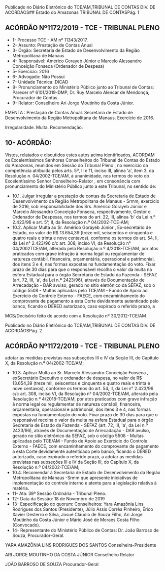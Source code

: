 Publicado  no  Diário  Eletrônico do TCE/AM,TRIBUNAL DE CONTAS DIV. DE ACÓRDÃOS## Estado do Amazonas TRIBUNAL DE CONTASPág. 1

## ACÓRDÃO Nº1172/2019 - TCE - TRIBUNAL PLENO

- 1- Processo TCE - AM nº 11343/2017.
- 2- Assunto: Prestação de Contas Anual
- 3- Órgão: Secretaria de Estado de Desenvolvimento da Região Metropolitana de Manaus
- 4- Responsável: Américo  Gorayeb  Júnior  e  Marcelo  Alessandro  Conceição  Fonseca (Ordenador de Despesa)
- 5- Exercício: 2016
- 6- Advogado: Não Possui
- 7- Unidade Técnica: DICAD
- 8- Pronunciamento  do  Ministério  Público  junto  ao  Tribunal  de  Contas: Parecer  nº 6101/2019-DMP, Dr. Ruy Marcelo Alencar de Mendonça, Procurador de Contas.
- 9- Relator: Conselheiro Ari Jorge Moutinho da Costa Júnior.

EMENTA :  Prestação  de  Contas  Anual.  Secretaria de Estado de Desenvolvimento da Região Metropolitana de Manaus. Exercício de 2016.

Irregularidade. Multa. Recomendação.

## 10-  ACÓRDÃO:

Vistos, relatados e discutidos estes autos acima identificados, ACORDAM os Excelentíssimos Senhores Conselheiros do Tribunal de Contas do Estado do Amazonas, reunidos em Sessão do Tribunal Pleno , no exercício da competência atribuída pelos arts. 5º, II e 11, inciso III, alínea 'a', item 3, da Resolução n. 04/2002-TCE/AM, à unanimidade, nos termos do voto do Excelentíssimo Senhor Conselheiro-Relator , em consonância com pronunciamento do Ministério Público junto a este Tribunal, no sentido de:

- 10.1. Julgar  irregular a  prestação  de  contas  da Secretaria  de  Estado  de Desenvolvimento da Região Metropolitana de Manaus - Srmm, exercício de  2016,  sob  responsabilidade  dos  Srs.  Américo  Gorayeb  Júnior  e Marcelo  Alessandro  Conceição  Fonseca,  respectivamente,  Gestor  e Ordenador de Despesas, nos termos do art. 22, III, alínea 'b' da Lei n.º 2.423/96 e art. 5°, II, da Resolução n.º 04/2002-TCE-AM;
- 10.2. Aplicar  Multa ao Sr. Américo  Gorayeb  Júnior , Ex-secretário  de Estado,  no  valor  de R$ 13.654,39 (treze  mil,  seiscentos  e  cinquenta  e quatro reais e trinta e nove centavos), conforme os termos do art. 54, II, da  Lei  n°  2.423/96  c/c  art.  308,  inciso  VI,  da  Resolução  n°  04/2002TCE/AM, alterado pela Resolução n.º 4/2018-TCE/AM, por atos praticados  com  grave  infração  à  norma  legal  ou  regulamentar  de natureza  contábil,  financeira,  orçamentária,  operacional  e  patrimonial, dos itens 3 e 4, nas formas expostas na fundamentação do voto. Fixar prazo de  30 dias para que o responsável recolha o valor da multa na esfera Estadual para o órgão Secretaria de Estado da Fazenda - SEFAZ (art.  72,  III,  'a',  da  Lei  n.º  2423/96),  através  de  Documentação  de Arrecadação - DAR avulso, gerado no sítio eletrônico da SEFAZ, sob o código  5508  -  Multas  aplicadas  pelo  TCE/AM  - Fundo  de  Apoio  ao Exercício  do  Controle  Externo  -  FAECE,  com  encaminhamento  do comprovante de pagamento a esta Corte devidamente autenticado pelo banco, ficando o DERED autorizado, caso expirado o referido prazo, a

MCS/Decisório feito de acordo com a Resolução nº 30/2012-TCE/AM

Publicado  no  Diário  Eletrônico do TCE/AM,TRIBUNAL DE CONTAS DIV. DE ACÓRDÃOSPág. 2

## ACÓRDÃO Nº1172/2019 - TCE - TRIBUNAL PLENO

adotar  as  medidas  previstas  nas  subseções  III  e  IV  da  Seção  III,  do Capítulo X, da Resolução n.º 04/2002-TCE/AM;

- 10.3. Aplicar  Multa ao Sr. Marcelo  Alessandro  Conceição  Fonseca , exSecretário Executivo e ordenador de despesa, no valor de R$ 13.654,39 (treze mil, seiscentos e cinquenta e quatro reais e trinta e nove centavos), conforme os termos do art. 54, II, da Lei n° 2.423/96 c/c art.  308,  inciso  VI,  da  Resolução  n°  04/2002-TCE/AM,  alterado  pela Resolução n.º 4/2018-TCE/AM, por atos praticados com grave infração à norma legal ou regulamentar de natureza contábil, financeira, orçamentária,  operacional  e  patrimonial,  dos  itens  3  e  4,  nas  formas expostas na fundamentação do voto. Fixar prazo de 30 dias para que o responsável recolha o valor da multa na esfera Estadual para o órgão Secretaria de Estado da Fazenda - SEFAZ (art. 72, III, 'a', da Lei n.º 2423/96),  através  de  Documentação  de  Arrecadação  -  DAR  avulso, gerado  no  sítio  eletrônico  da  SEFAZ,  sob  o  código  5508  -  Multas aplicadas  pelo  TCE/AM  - Fundo  de  Apoio  ao  Exercício  do  Controle Externo - FAECE, com encaminhamento do comprovante de pagamento a  esta  Corte  devidamente  autenticado  pelo  banco,  ficando  o  DERED autorizado, caso  expirado o referido prazo, a adotar as medidas previstas  nas  subseções  III  e  IV  da  Seção  III,  do  Capítulo  X,  da Resolução n.º 04/2002-TCE/AM;
- 10.4. Recomendar à Secretaria  de  Estado  de  Desenvolvimento  da  Região Metropolitana de Manaus -Srmm  que apresente iniciativas de implementação do controle interno e atente para a legislação relativa à matéria.
- 11-  Ata: 39ª Sessão Ordinária - Tribunal Pleno.
- 12-  Data da Sessão: 18 de Novembro de 2019
- 13-  Especificação  do  quorum: Conselheiros: Yara  Amazônia  Lins  Rodrigues  dos Santos (Presidente), Júlio Assis Corrêa Pinheiro, Érico Xavier Desterro e Silva, Josué Cláudio de Souza Filho, Ari Jorge Moutinho da Costa Júnior e Mário José de Moraes Costa Filho (Convocado).
- 14-  Representante  do  Ministério  Público  de  Contas: Dr. João  Barroso  de  Souza, Procurador-Geral.

YARA AMAZÔNIA LINS RODRIGUES DOS SANTOS Conselheira-Presidente

ARI JORGE MOUTINHO DA COSTA JÚNIOR Conselheiro Relator

JOÃO BARROSO DE SOUZA Procurador-Geral